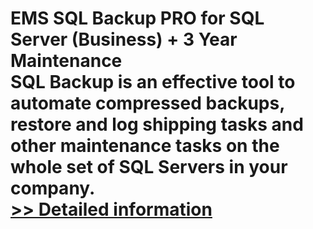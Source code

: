 # EMS SQL Backup PRO for SQL Server (Business) + 3 Year Maintenance<br />SQL Backup is an effective tool to automate compressed backups, restore and log shipping tasks and other maintenance tasks on the whole set of SQL Servers in your company.<br />[>> Detailed information](https://secure.shareit.com/shareit/product.html?productid=300529030&affiliateid=200057808)